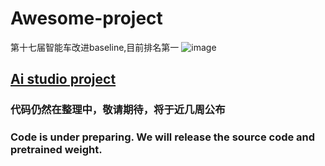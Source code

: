 # Awesome-project
第十七届智能车改进baseline,目前排名第一
![image](https://user-images.githubusercontent.com/90136090/159040967-54645db0-18b7-4f6c-a6b1-66b22b58b45c.png)


## [Ai studio project](https://aistudio.baidu.com/aistudio/projectdetail/3634835?contributionType=1)
### 代码仍然在整理中，敬请期待，将于近几周公布
### Code is under preparing. We will release the source code and pretrained weight.



